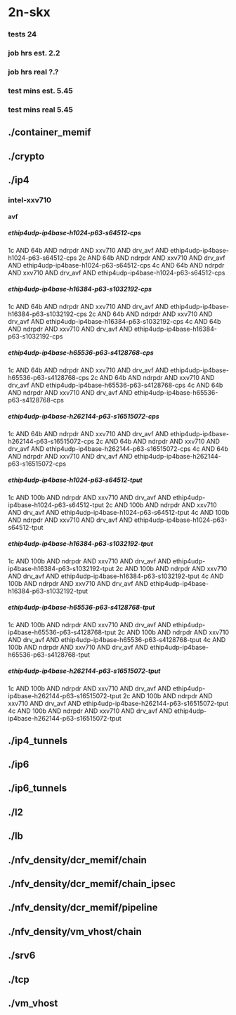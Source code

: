 # 2n-skx
### tests 24
### job hrs est. 2.2
### job hrs real ?.?
### test mins est. 5.45
### test mins real 5.45
## ./container_memif
## ./crypto
## ./ip4
### intel-xxv710
#### avf
##### ethip4udp-ip4base-h1024-p63-s64512-cps
1c AND 64b AND ndrpdr AND xxv710 AND drv_avf AND ethip4udp-ip4base-h1024-p63-s64512-cps
2c AND 64b AND ndrpdr AND xxv710 AND drv_avf AND ethip4udp-ip4base-h1024-p63-s64512-cps
4c AND 64b AND ndrpdr AND xxv710 AND drv_avf AND ethip4udp-ip4base-h1024-p63-s64512-cps
##### ethip4udp-ip4base-h16384-p63-s1032192-cps
1c AND 64b AND ndrpdr AND xxv710 AND drv_avf AND ethip4udp-ip4base-h16384-p63-s1032192-cps
2c AND 64b AND ndrpdr AND xxv710 AND drv_avf AND ethip4udp-ip4base-h16384-p63-s1032192-cps
4c AND 64b AND ndrpdr AND xxv710 AND drv_avf AND ethip4udp-ip4base-h16384-p63-s1032192-cps
##### ethip4udp-ip4base-h65536-p63-s4128768-cps
1c AND 64b AND ndrpdr AND xxv710 AND drv_avf AND ethip4udp-ip4base-h65536-p63-s4128768-cps
2c AND 64b AND ndrpdr AND xxv710 AND drv_avf AND ethip4udp-ip4base-h65536-p63-s4128768-cps
4c AND 64b AND ndrpdr AND xxv710 AND drv_avf AND ethip4udp-ip4base-h65536-p63-s4128768-cps
##### ethip4udp-ip4base-h262144-p63-s16515072-cps
1c AND 64b AND ndrpdr AND xxv710 AND drv_avf AND ethip4udp-ip4base-h262144-p63-s16515072-cps
2c AND 64b AND ndrpdr AND xxv710 AND drv_avf AND ethip4udp-ip4base-h262144-p63-s16515072-cps
4c AND 64b AND ndrpdr AND xxv710 AND drv_avf AND ethip4udp-ip4base-h262144-p63-s16515072-cps
##### ethip4udp-ip4base-h1024-p63-s64512-tput
1c AND 100b AND ndrpdr AND xxv710 AND drv_avf AND ethip4udp-ip4base-h1024-p63-s64512-tput
2c AND 100b AND ndrpdr AND xxv710 AND drv_avf AND ethip4udp-ip4base-h1024-p63-s64512-tput
4c AND 100b AND ndrpdr AND xxv710 AND drv_avf AND ethip4udp-ip4base-h1024-p63-s64512-tput
##### ethip4udp-ip4base-h16384-p63-s1032192-tput
1c AND 100b AND ndrpdr AND xxv710 AND drv_avf AND ethip4udp-ip4base-h16384-p63-s1032192-tput
2c AND 100b AND ndrpdr AND xxv710 AND drv_avf AND ethip4udp-ip4base-h16384-p63-s1032192-tput
4c AND 100b AND ndrpdr AND xxv710 AND drv_avf AND ethip4udp-ip4base-h16384-p63-s1032192-tput
##### ethip4udp-ip4base-h65536-p63-s4128768-tput
1c AND 100b AND ndrpdr AND xxv710 AND drv_avf AND ethip4udp-ip4base-h65536-p63-s4128768-tput
2c AND 100b AND ndrpdr AND xxv710 AND drv_avf AND ethip4udp-ip4base-h65536-p63-s4128768-tput
4c AND 100b AND ndrpdr AND xxv710 AND drv_avf AND ethip4udp-ip4base-h65536-p63-s4128768-tput
##### ethip4udp-ip4base-h262144-p63-s16515072-tput
1c AND 100b AND ndrpdr AND xxv710 AND drv_avf AND ethip4udp-ip4base-h262144-p63-s16515072-tput
2c AND 100b AND ndrpdr AND xxv710 AND drv_avf AND ethip4udp-ip4base-h262144-p63-s16515072-tput
4c AND 100b AND ndrpdr AND xxv710 AND drv_avf AND ethip4udp-ip4base-h262144-p63-s16515072-tput
## ./ip4_tunnels
## ./ip6
## ./ip6_tunnels
## ./l2
## ./lb
## ./nfv_density/dcr_memif/chain
## ./nfv_density/dcr_memif/chain_ipsec
## ./nfv_density/dcr_memif/pipeline
## ./nfv_density/vm_vhost/chain
## ./srv6
## ./tcp
## ./vm_vhost

